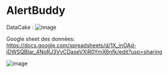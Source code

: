 # AlertBuddy

DataCake :
![image](https://github.com/roselineren/AlertBuddy/assets/101987077/754c0942-20b1-4bc7-b773-fc13c11557d5)


Google sheet des données:
https://docs.google.com/spreadsheets/d/1X_inOAd-jDWSQBIar_4NoRJ3VvCDaseVXiR0YmX6nfk/edit?usp=sharing

![image](https://github.com/roselineren/AlertBuddy/assets/101987077/ca55371d-4508-447b-8037-50a81ba3a4bf)
